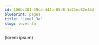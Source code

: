 ```yaml
---
id: 106bc301-39ca-444b-85d8-1e21ec82e4dd
blueprint: pages
title: 'Level 3a'
slug: level-3a
---
```

(lorem ipsum)